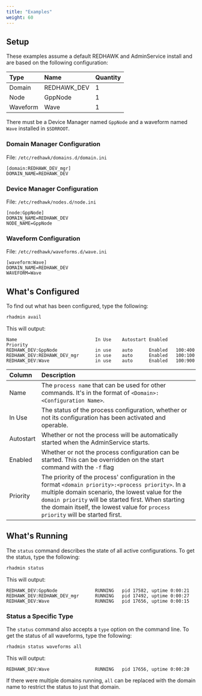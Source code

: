 ```yaml
---
title: "Examples"
weight: 60
---
```


## Setup
These examples assume a default REDHAWK and AdminService install and are based on the following configuration:

| Type     | Name        | Quantity |
| :------- | :---------- | :------- |
| Domain   | REDHAWK_DEV | 1        |
| Node     | GppNode     | 1        |
| Waveform | Wave        | 1        |

There must be a Device Manager named `GppNode` and a waveform named `Wave` installed in `$SDRROOT`.

### Domain Manager Configuration
File: `/etc/redhawk/domains.d/domain.ini`
```
[domain:REDHAWK_DEV_mgr]
DOMAIN_NAME=REDHAWK_DEV
```

### Device Manager Configuration
File: `/etc/redhawk/nodes.d/node.ini`
```
[node:GppNode]
DOMAIN_NAME=REDHAWK_DEV
NODE_NAME=GppNode
```

### Waveform Configuration
File: `/etc/redhawk/waveforms.d/wave.ini`
```
[waveform:Wave]
DOMAIN_NAME=REDHAWK_DEV
WAVEFORM=Wave
```

## What's Configured
To find out what has been configured, type the following:
```sh
rhadmin avail
```

This will output:
```
Name                             In Use    Autostart Enabled   Priority
REDHAWK_DEV:GppNode              in use    auto      Enabled   100:400
REDHAWK_DEV:REDHAWK_DEV_mgr      in use    auto      Enabled   100:100
REDHAWK_DEV:Wave                 in use    auto      Enabled   100:900
```

| Column    | Description  |
| :-------- | :----------- |
| Name      | The `process name` that can be used for other commands. It's in the format of `<Domain>:<Configuration Name>`. |
| In Use    | The status of the process configuration, whether or not its configuration has been activated and operable. |
| Autostart | Whether or not the process will be automatically started when the AdminService starts. |
| Enabled   | Whether or not the process configuration can be started. This can be overridden on the start command with the `-f` flag |
| Priority  | The priority of the process' configuration in the format `<domain priority>:<process priority>`. In a multiple domain scenario, the lowest value for the `domain priority` will be started first.  When starting the domain itself, the lowest value for `process priority` will be started first.

## What's Running
The `status` command describes the state of all active configurations. To get the status, type the following:
```sh
rhadmin status
```

This will output:
```
REDHAWK_DEV:GppNode              RUNNING   pid 17582, uptime 0:00:21
REDHAWK_DEV:REDHAWK_DEV_mgr      RUNNING   pid 17492, uptime 0:00:27
REDHAWK_DEV:Wave                 RUNNING   pid 17656, uptime 0:00:15
```

### Status a Specific Type
The `status` command also accepts a `type` option on the command line. To get the status of all waveforms, type the following:
```sh
rhadmin status waveforms all
```

This will output:
```
REDHAWK_DEV:Wave                 RUNNING   pid 17656, uptime 0:00:20
```

If there were multiple domains running, `all` can be replaced with the domain name to restrict the status to just that domain. 

